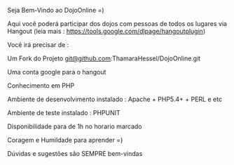 <?php echo "Hello World"; ?>

Seja Bem-Vindo ao DojoOnline =)

Aqui você poderá participar dos dojos com pessoas de todos os lugares via Hangout (leia mais : https://tools.google.com/dlpage/hangoutplugin)

Você irá precisar de :

Um Fork do Projeto git@github.com:ThamaraHessel/DojoOnline.git

Uma conta google para o hangout

Conhecimento em PHP

Ambiente de desenvolvimento instalado : Apache + PHP5.4+ + PERL  e etc

Ambiente de teste instalado : PHPUNIT

Disponibilidade para de 1h no horario marcado

Coragem e Humildade para aprender =)




Dúvidas e sugestões são SEMPRE bem-vindas 


